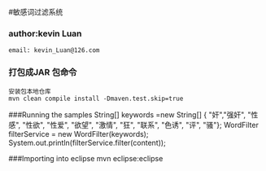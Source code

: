 #敏感词过滤系统

### author:kevin Luan
	email: kevin_Luan@126.com

### 打包成JAR 包命令
	安装包本地仓库
	mvn clean compile install -Dmaven.test.skip=true

###Running the samples
	String[] keywords =new String[] { "奸","强奸", "性感", "性欲", "性爱", "欲望", "激情", "狂", "联系", "色诱", "评", "骚"};
    	WordFilter filterService = new WordFilter(keywords);
    	System.out.println(filterService.filter(content));

###Importing into eclipse
	mvn eclipse:eclipse
	
